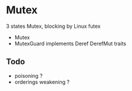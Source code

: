 # Mutex

3 states Mutex, blocking by Linux futex

- Mutex
- MutexGuard implements Deref DerefMut traits

## Todo

- poisoning ?
- orderings weakening ?
